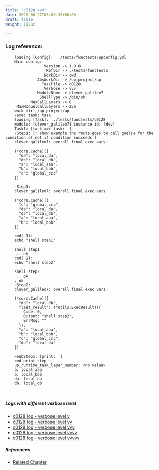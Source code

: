 ```yaml
---
title: "c0128_vvv"
date: 2020-06-27T03:09:32+66:00
draft: false
weight: 11282

---
```


### Log reference: <no value>

```
    loading [Config]:  ./tests/functests/upconfig.yml
    Main config:
                 Version -> 1.0.0
                  RefDir -> ./tests/functests
                 WorkDir -> cwd
              AbsWorkDir -> /up_project/up
                TaskFile -> c0128
                 Verbose -> vvv
              ModuleName -> clever_galileo7
               ShellType -> /bin/sh
           MaxCallLayers -> 8
     MaxModuelCallLayers -> 256
    work dir: /up_project/up
    -exec task: task
    loading [Task]:  ./tests/functests/c0128
    module: [clever_galileo7] instance id: [dev]
    Task1: [task ==> task:  ]
    -Step1: [: show example the route goes to call goelse for the condition of not if condition succeeds ]
    clever_galileo7: overall final exec vars:
    
    (*core.Cache)({
      "da": "local_da",
      "db": "local_db",
      "a": "local_aaa",
      "b": "local_bbb",
      "c": "global_ccc"
    })
    
    -Step1:
    clever_galileo7: overall final exec vars:
    
    (*core.Cache)({
      "c": "global_ccc",
      "da": "local_da",
      "db": "local_db",
      "a": "local_aaa",
      "b": "local_bbb"
    })
    
    cmd( 1):
    echo "shell step1"
    
    shell step1
     .. ok
    cmd( 2):
    echo "shell step2"
    
    shell step2
     .. ok
    . ok
    -Step2:
    clever_galileo7: overall final exec vars:
    
    (*core.Cache)({
      "db": "local_db",
      "last_result": (*utils.ExecResult)({
        Code: 0,
        Output: "shell step2",
        ErrMsg: ""
      }),
      "a": "local_aaa",
      "b": "local_bbb",
      "c": "global_ccc",
      "da": "local_da"
    })
    
    ~SubStep1: [print:  ]
    cmd print step
    up_runtime_task_layer_number: <no value>
    a: local_aaa
    b: local_bbb
    da: local_da
    db: local_db
    
    
```

##### Logs with different verbose level
* [c0128 log - verbose level v](../../logs/c0128_v)
* [c0128 log - verbose level vv](../../logs/c0128_vv)
* [c0128 log - verbose level vvv](../../logs/c0128_vvv)
* [c0128 log - verbose level vvvv](../../logs/c0128_vvvv)
* [c0128 log - verbose level vvvvv](../../logs/c0128_vvvvv)

##### References
* [Related Chapter](../../block-func/c0128)
